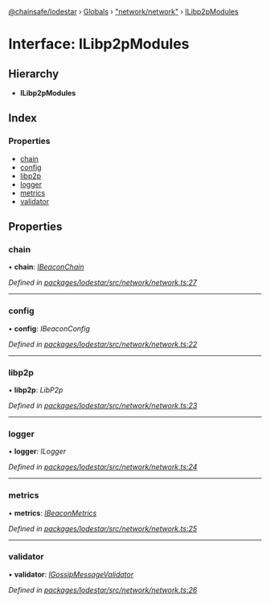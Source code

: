 [@chainsafe/lodestar](../README.md) › [Globals](../globals.md) › ["network/network"](../modules/_network_network_.md) › [ILibp2pModules](_network_network_.ilibp2pmodules.md)

# Interface: ILibp2pModules

## Hierarchy

* **ILibp2pModules**

## Index

### Properties

* [chain](_network_network_.ilibp2pmodules.md#chain)
* [config](_network_network_.ilibp2pmodules.md#config)
* [libp2p](_network_network_.ilibp2pmodules.md#libp2p)
* [logger](_network_network_.ilibp2pmodules.md#logger)
* [metrics](_network_network_.ilibp2pmodules.md#metrics)
* [validator](_network_network_.ilibp2pmodules.md#validator)

## Properties

###  chain

• **chain**: *[IBeaconChain](_chain_interface_.ibeaconchain.md)*

*Defined in [packages/lodestar/src/network/network.ts:27](https://github.com/ChainSafe/lodestar/blob/0e426d2/packages/lodestar/src/network/network.ts#L27)*

___

###  config

• **config**: *IBeaconConfig*

*Defined in [packages/lodestar/src/network/network.ts:22](https://github.com/ChainSafe/lodestar/blob/0e426d2/packages/lodestar/src/network/network.ts#L22)*

___

###  libp2p

• **libp2p**: *LibP2p*

*Defined in [packages/lodestar/src/network/network.ts:23](https://github.com/ChainSafe/lodestar/blob/0e426d2/packages/lodestar/src/network/network.ts#L23)*

___

###  logger

• **logger**: *ILogger*

*Defined in [packages/lodestar/src/network/network.ts:24](https://github.com/ChainSafe/lodestar/blob/0e426d2/packages/lodestar/src/network/network.ts#L24)*

___

###  metrics

• **metrics**: *[IBeaconMetrics](_metrics_interface_.ibeaconmetrics.md)*

*Defined in [packages/lodestar/src/network/network.ts:25](https://github.com/ChainSafe/lodestar/blob/0e426d2/packages/lodestar/src/network/network.ts#L25)*

___

###  validator

• **validator**: *[IGossipMessageValidator](_network_gossip_interface_.igossipmessagevalidator.md)*

*Defined in [packages/lodestar/src/network/network.ts:26](https://github.com/ChainSafe/lodestar/blob/0e426d2/packages/lodestar/src/network/network.ts#L26)*
